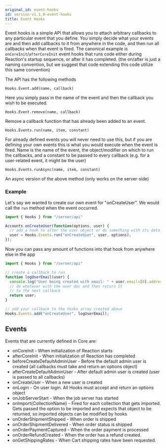 ```yaml
---
original_id: event-hooks
id: version-v1.1.0-event-hooks
title: Event Hooks
---
```

    
Event hooks is a simple API that allows you to attach arbitrary callbacks to any particular event that you define. You simply
decide what your events are and then add callbacks to it from anywhere in the code, and then run all callbacks when that event
is fired. The canonical example is `onCoreInit`/`afterCoreInit` event hooks that runs code either during Reaction's
startup sequence, or after it has completed. (the on/after is just a naming convention, but we suggest that code extending
this code utilize this same convention)

The API has the following methods

`Hooks.Event.add(name, callback)`

Here you simply pass in the name of the event and then the callback you wish to be executed.

`Hooks.Event.remove(name, callback)`

Remove a callback function that has already been added to an event.

`Hooks.Events.run(name, item, constant)`

For already defined events you will never need to use this, but if you are defining your own events this is what you
would execute when the event is fired. Name is the name of the event, the object/modifier on which to run the callbacks,
and a constant to be passed to every callback (e.g. for a user-related event, it might be the user)

`Hooks.Events.runAsync(name, item, constant)`

An async version of the above method (only works on the server-side)

### Example

Let's say we wanted to create our own event for "onCreateUser". We would call the `run` method when the event occurred.

```js
import { Hooks } from "/server/api"

Accounts.onCreateUser(function(options, user) {
  // add a hook to alter the user object or do something with its data
  user = Hooks.Events.run("onCreateUser", user, options);
});
```

Now you can pass any amount of functions into that hook from anywhere else in the app

```js
import { Hooks } from "/server/api"

// create a callback to run
function logUserEmail(user) {
  console.log("User being created with email: " + user.emails[0].address);
  // do whatever with the user doc and then return it
  // to the next callback
  return user;
}

// add your callback to the hooks array created above
Hooks.Events.add("onCreateUser", logUserEmail);
```

## Events

Events that are currently defined in Core are:

-   onCoreInit - When initialization of Reaction starts
-   afterCoreInit - When initialization of Reaction has completed
-   beforeCreateDefaultAdminUser - Before the default admin user is created (all callbacks must take and return an options object)
-   afterCreateDefaultAdminUser - After default admin user is created (user is passed to all callbacks)
-   onCreateUser - When a new user is created
-   onLogin - On user login. All Hooks must accept and return an options object
-   onJobServerStart - When the job server has started
-   onImport{CollectionName} - Fired for each collection that gets imported. Gets passed the option to be imported and expects that object to be returned, so imported objects can be modified by hooks
-   onOrderShipmentShipped - When order is shipped
-   onOrderShipmentDelivered - When order status is shipped
-   onOrderPaymentCaptured - When the order payment is processed
-   onOrderRefundCreated - When the order has a refund created.
-   onGetShippingRates - When Cart shipping rates have been requested.
